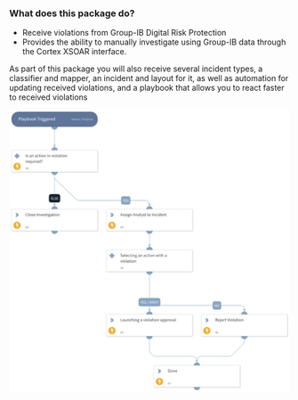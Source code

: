 ### What does this package do?

* Receive violations from Group-IB Digital Risk Protection 
* Provides the ability to manually investigate using Group-IB data through the Cortex XSOAR interface.

As part of this package you will also receive several incident types, a classifier and mapper, an incident and layout for it, as well as automation for updating received violations, and a playbook that allows you to react faster to received violations

![Incident Postprocessing - Group-IB Threat Intelligence](doc_files/Violation_Incident_Postprocessing_-_Group-IB_Digital_Risk_Protection.png)

